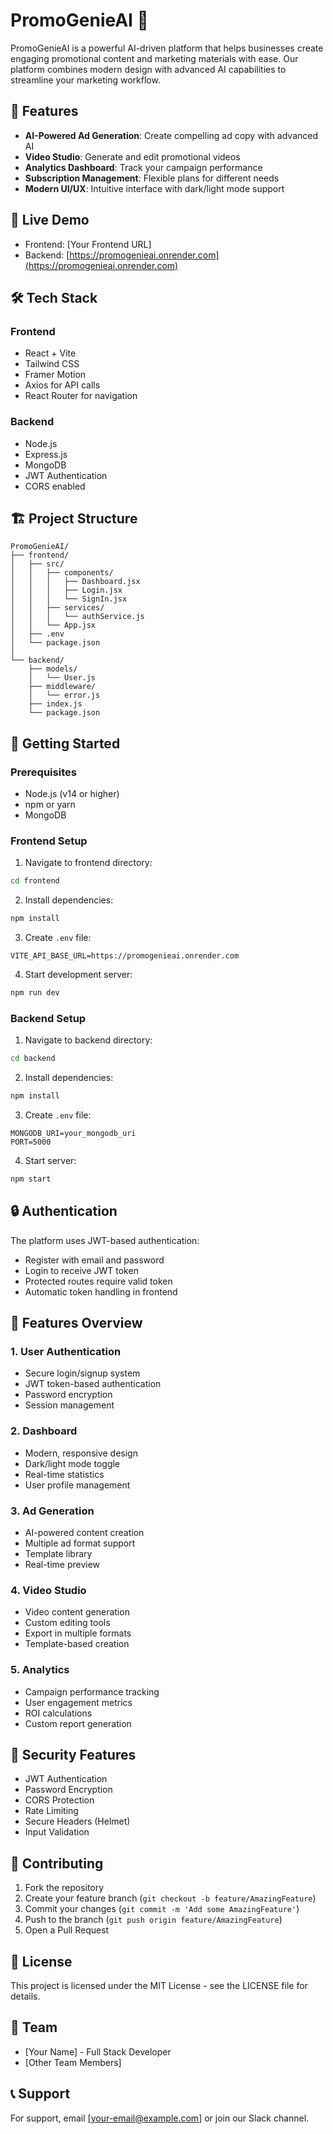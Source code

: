 # PromoGenieAI 🎯

PromoGenieAI is a powerful AI-driven platform that helps businesses create engaging promotional content and marketing materials with ease. Our platform combines modern design with advanced AI capabilities to streamline your marketing workflow.

## 🌟 Features

- **AI-Powered Ad Generation**: Create compelling ad copy with advanced AI
- **Video Studio**: Generate and edit promotional videos
- **Analytics Dashboard**: Track your campaign performance
- **Subscription Management**: Flexible plans for different needs
- **Modern UI/UX**: Intuitive interface with dark/light mode support

## 🚀 Live Demo

- Frontend: [Your Frontend URL]
- Backend: [https://promogenieai.onrender.com](https://promogenieai.onrender.com)

## 🛠️ Tech Stack

### Frontend
- React + Vite
- Tailwind CSS
- Framer Motion
- Axios for API calls
- React Router for navigation

### Backend
- Node.js
- Express.js
- MongoDB
- JWT Authentication
- CORS enabled

## 🏗️ Project Structure

```
PromoGenieAI/
├── frontend/
│   ├── src/
│   │   ├── components/
│   │   │   ├── Dashboard.jsx
│   │   │   ├── Login.jsx
│   │   │   └── SignIn.jsx
│   │   ├── services/
│   │   │   └── authService.js
│   │   └── App.jsx
│   ├── .env
│   └── package.json
│
└── backend/
    ├── models/
    │   └── User.js
    ├── middleware/
    │   └── error.js
    ├── index.js
    └── package.json
```

## 🚀 Getting Started

### Prerequisites
- Node.js (v14 or higher)
- npm or yarn
- MongoDB

### Frontend Setup
1. Navigate to frontend directory:
```bash
cd frontend
```

2. Install dependencies:
```bash
npm install
```

3. Create `.env` file:
```env
VITE_API_BASE_URL=https://promogenieai.onrender.com
```

4. Start development server:
```bash
npm run dev
```

### Backend Setup
1. Navigate to backend directory:
```bash
cd backend
```

2. Install dependencies:
```bash
npm install
```

3. Create `.env` file:
```env
MONGODB_URI=your_mongodb_uri
PORT=5000
```

4. Start server:
```bash
npm start
```

## 🔒 Authentication

The platform uses JWT-based authentication:
- Register with email and password
- Login to receive JWT token
- Protected routes require valid token
- Automatic token handling in frontend

## 📱 Features Overview

### 1. User Authentication
- Secure login/signup system
- JWT token-based authentication
- Password encryption
- Session management

### 2. Dashboard
- Modern, responsive design
- Dark/light mode toggle
- Real-time statistics
- User profile management

### 3. Ad Generation
- AI-powered content creation
- Multiple ad format support
- Template library
- Real-time preview

### 4. Video Studio
- Video content generation
- Custom editing tools
- Export in multiple formats
- Template-based creation

### 5. Analytics
- Campaign performance tracking
- User engagement metrics
- ROI calculations
- Custom report generation

## 🔐 Security Features

- JWT Authentication
- Password Encryption
- CORS Protection
- Rate Limiting
- Secure Headers (Helmet)
- Input Validation

## 🤝 Contributing

1. Fork the repository
2. Create your feature branch (`git checkout -b feature/AmazingFeature`)
3. Commit your changes (`git commit -m 'Add some AmazingFeature'`)
4. Push to the branch (`git push origin feature/AmazingFeature`)
5. Open a Pull Request

## 📄 License

This project is licensed under the MIT License - see the LICENSE file for details.

## 👥 Team

- [Your Name] - Full Stack Developer
- [Other Team Members]

## 📞 Support

For support, email [your-email@example.com] or join our Slack channel. 